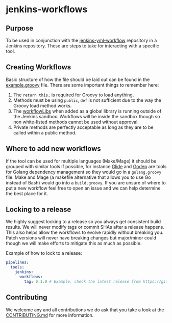# jenkins-workflows

## Purpose

To be used in conjunction with the [jenkins-yml-workflow](1) repository in a Jenkins repository. These are steps to take for interacting with a specific tool.

## Creating Workflows

Basic structure of how the file should be laid out can be found in the [example.groovy](../example.groovy) file. There are some important things to remember here:

1. The `return this;` is required for Groovy to load anything.
1. Methods must be using `public`, `def` is not sufficient due to the way the Groovy load method works.
1. The [workflowLibs](1) when added as a global library is running outside of the Jenkins sandbox. Workflows will be inside the sandbox though so non white-listed methods cannot be used without approval.
1. Private methods are perfectly acceptable as long as they are to be called within a public method.

## Where to add new workflows

If the tool can be used for multiple languages (Make/Mage) it should be grouped with similar tools if possible, for instance [Glide](https://github.com/Masterminds/glide) and [Godep](https://github.com/tools/godep) are tools for Golang dependency management so they would go in a `golang.groovy` file. Make and Mage (a makefile alternative that allows you to use Go instead of Bash) would go into a `build.groovy`. If you are unsure of where to put a new workflow feel free to open an issue and we can help determine the best place for it.

## Locking to a release

We highly suggest locking to a release so you always get consistent build results. We will never modify tags or commit SHAs after a release happens. This also helps allow the workflows to evolve rapidly without breaking you. Patch versions will never have breaking changes but major/minor could though we will make efforts to mitigate this as much as possible.

Example of how to lock to a release:

```yaml
pipelines:
  tools:
    jenkins:
      workflows:
        tag: 0.1.0 # Example, check the latest release from https://github.com/concur/jenkins-workflows/releases
```

## Contributing

We welcome any and all contributions we do ask that you take a look at the [CONTRIBUTING.md](CONTRIBUTING.md) for more information.

[1]: https://github.com/concur/jenkins-yml-workflow
